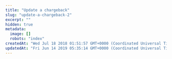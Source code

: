 ```yaml
---
title: "Update a chargeback"
slug: "update-a-chargeback-2"
excerpt: ""
hidden: true
metadata: 
  image: []
  robots: "index"
createdAt: "Wed Jul 18 2018 01:51:57 GMT+0000 (Coordinated Universal Time)"
updatedAt: "Fri Jun 14 2019 05:35:14 GMT+0000 (Coordinated Universal Time)"
---
```

